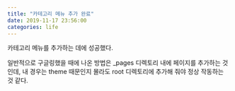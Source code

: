 ```yaml
---
title: "카테고리 메뉴 추가 완료"
date: 2019-11-17 23:56:00
categories: life
---
```


카테고리 메뉴를 추가하는 데에 성공했다.

일반적으로 구글링했을 때에 나온 방법은 _pages 디렉토리 내에 페이지를 추가하는 것인데, 내 경우는 theme 때문인지 몰라도 root 디렉토리에 추가해 줘야 정상 작동하는 것 같다.

